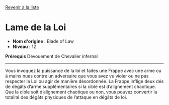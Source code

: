 [Revenir à la liste](..)

# Lame de la Loi

 * **Nom d'origine** : Blade of Law
 * **Niveau** : 12


<p><span id="ctl00_MainContent_DetailedOutput"><strong>Prérequis</strong> Dévouement de Chevalier infernal <br></span></p>
<hr>
<p>Vous invoquez la puissance de la loi et faites une Frappe avec une arme ou à mains nues contre un adversaire que vous avez vu violer ou ne pas respecter la Loi ou agir de manière désordonnée. La Frappe inflige deux dés de dégâts d’arme supplémentaires si la cible est d’alignement chaotique. Que la cible soit d’alignement chaotique ou non, vous pouvez convertir la totalité des dégâts physiques de l’attaque en dégâts de loi.</p>